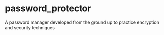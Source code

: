 # password_protector
A password manager developed from the ground up to practice encryption and security techniques
